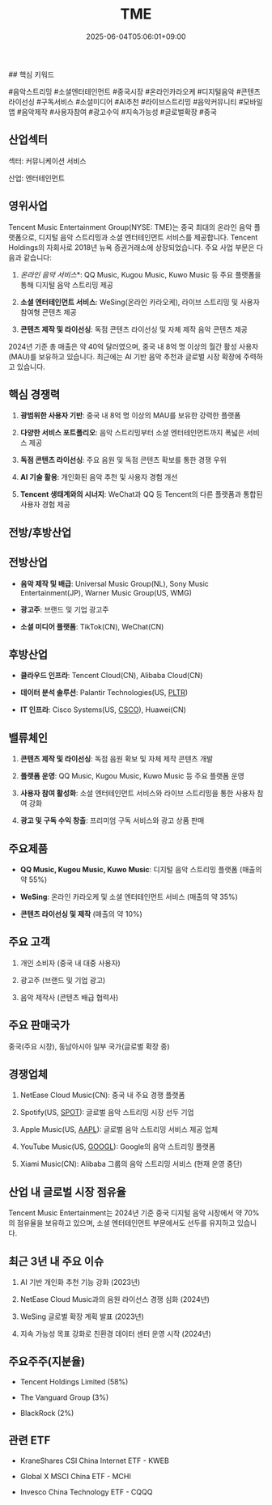 ﻿---
title: "TME"
date: 2025-06-04T05:06:01+09:00
lastmod: 2025-06-04T05:06:01+09:00
type: docs
sidebar:
  open: true
weight: 875
---
<div style="display:none">
  <meta property="article:published_time" content="2025-06-03T20:06:01Z" />
  <meta property="article:modified_time" content="2025-06-03T20:06:01Z" />
</div>
## 핵심 키워드

#음악스트리밍 #소셜엔터테인먼트 #중국시장 #온라인카라오케 #디지털음악 #콘텐츠라이선싱 #구독서비스 #소셜미디어 #AI추천 #라이브스트리밍 #음악커뮤니티 #모바일앱 #음악제작 #사용자참여 #광고수익 #지속가능성 #글로벌확장 #중국 

## 산업섹터

섹터: 커뮤니케이션 서비스

산업: 엔터테인먼트

## 영위사업

Tencent Music Entertainment Group(NYSE: TME)는 중국 최대의 온라인 음악 플랫폼으로, 디지털 음악 스트리밍과 소셜 엔터테인먼트 서비스를 제공합니다. Tencent Holdings의 자회사로 2018년 뉴욕 증권거래소에 상장되었습니다. 주요 사업 부문은 다음과 같습니다:

1. *온라인 음악 서비스**: QQ Music, Kugou Music, Kuwo Music 등 주요 플랫폼을 통해 디지털 음악 스트리밍 제공
    
2. **소셜 엔터테인먼트 서비스**: WeSing(온라인 카라오케), 라이브 스트리밍 및 사용자 참여형 콘텐츠 제공
    
3. **콘텐츠 제작 및 라이선싱**: 독점 콘텐츠 라이선싱 및 자체 제작 음악 콘텐츠 제공

2024년 기준 총 매출은 약 40억 달러였으며, 중국 내 8억 명 이상의 월간 활성 사용자(MAU)를 보유하고 있습니다. 최근에는 AI 기반 음악 추천과 글로벌 시장 확장에 주력하고 있습니다.

## 핵심 경쟁력

1. **광범위한 사용자 기반**: 중국 내 8억 명 이상의 MAU를 보유한 강력한 플랫폼
    
2. **다양한 서비스 포트폴리오**: 음악 스트리밍부터 소셜 엔터테인먼트까지 폭넓은 서비스 제공
    
3. **독점 콘텐츠 라이선싱**: 주요 음원 및 독점 콘텐츠 확보를 통한 경쟁 우위
    
4. **AI 기술 활용**: 개인화된 음악 추천 및 사용자 경험 개선
    
5. **Tencent 생태계와의 시너지**: WeChat과 QQ 등 Tencent의 다른 플랫폼과 통합된 사용자 경험 제공

## 전방/후방산업

## 전방산업

- **음악 제작 및 배급**: Universal Music Group(NL), Sony Music Entertainment(JP), Warner Music Group(US, WMG)
    
- **광고주**: 브랜드 및 기업 광고주
    
- **소셜 미디어 플랫폼**: TikTok(CN), WeChat(CN)

## 후방산업

- **클라우드 인프라**: Tencent Cloud(CN), Alibaba Cloud(CN)
    
- **데이터 분석 솔루션**: Palantir Technologies(US, [PLTR](/company-analysis/pltr/))
    
- **IT 인프라**: Cisco Systems(US, [CSCO](/company-analysis/csco/)), Huawei(CN)

## 밸류체인

1. **콘텐츠 제작 및 라이선싱**: 독점 음원 확보 및 자체 제작 콘텐츠 개발
    
2. **플랫폼 운영**: QQ Music, Kugou Music, Kuwo Music 등 주요 플랫폼 운영
    
3. **사용자 참여 활성화**: 소셜 엔터테인먼트 서비스와 라이브 스트리밍을 통한 사용자 참여 강화
    
4. **광고 및 구독 수익 창출**: 프리미엄 구독 서비스와 광고 상품 판매

## 주요제품

- **QQ Music, Kugou Music, Kuwo Music**: 디지털 음악 스트리밍 플랫폼 (매출의 약 55%)
    
- **WeSing**: 온라인 카라오케 및 소셜 엔터테인먼트 서비스 (매출의 약 35%)
    
- **콘텐츠 라이선싱 및 제작** (매출의 약 10%)

## 주요 고객

1. 개인 소비자 (중국 내 대중 사용자)
    
2. 광고주 (브랜드 및 기업 광고)
    
3. 음악 제작사 (콘텐츠 배급 협력사)

## 주요 판매국가

중국(주요 시장), 동남아시아 일부 국가(글로벌 확장 중)

## 경쟁업체

1. NetEase Cloud Music(CN): 중국 내 주요 경쟁 플랫폼
    
2. Spotify(US, [SPOT](/company-analysis/spot/)): 글로벌 음악 스트리밍 시장 선두 기업
    
3. Apple Music(US, [AAPL](/company-analysis/aapl/)): 글로벌 음악 스트리밍 서비스 제공 업체
    
4. YouTube Music(US, [GOOGL](/company-analysis/googl/)): Google의 음악 스트리밍 플랫폼
    
5. Xiami Music(CN): Alibaba 그룹의 음악 스트리밍 서비스 (현재 운영 중단)

## 산업 내 글로벌 시장 점유율

Tencent Music Entertainment는 2024년 기준 중국 디지털 음악 시장에서 약 70%의 점유율을 보유하고 있으며, 소셜 엔터테인먼트 부문에서도 선두를 유지하고 있습니다.

## 최근 3년 내 주요 이슈

1. AI 기반 개인화 추천 기능 강화 (2023년)
    
2. NetEase Cloud Music과의 음원 라이선스 경쟁 심화 (2024년)
    
3. WeSing 글로벌 확장 계획 발표 (2023년)
    
4. 지속 가능성 목표 강화로 친환경 데이터 센터 운영 시작 (2024년)

## 주요주주(지분율)

- Tencent Holdings Limited (58%)
    
- The Vanguard Group (3%)
    
- BlackRock (2%)

## 관련 ETF

- KraneShares CSI China Internet ETF - KWEB
    
- Global X MSCI China ETF - MCHI
    
- Invesco China Technology ETF - CQQQ
